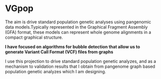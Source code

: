# VGpop

The aim is drive standard population genetic analyses using pangenomic data models.Typically represented in the Graphical Fragment Assembly (GFA) format, these models can represent whole genome alignments in a compact graphical structure. 

**I have focused on algorithms for bubble detection that allow us to generate Variant Call Format (VCF) files from graphs**

I use this projection to drive standard population genetic analyzes, and as a mechanism to validation results that I obtain from pangenome graph based population genetic analyzes which I am designing.




